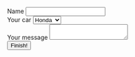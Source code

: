 ﻿<form action="https://www.enformed.io/j6iknxot" method="POST" >


<!-- Form groups for your form's fields -->

<div class="form-group">
  <label>Name</label>
  <input name="first_name" type="text" class="form-control"/>
</div>
<input type="hidden" name="*redirect" value="https://www.yoursite.com" />
  
<div class="form-group">
<label>Your car</label>
<select name="car" class="form-control"/>
  <option value="Honda" class="form-control"/>Honda</option>
  <option value="Subaru" class="form-control"/>Subaru</option>
  <option value="Toyota" class="form-control"/>Toyota</option>
</select>
</div>

<div class="form-group">
  <label>Your message</label>
  <textarea name="message" type="text" class="form-control"/></textarea>
</div>
<!-- or with an input -->
<input type="submit" class="btn btn-default" value="Finish!" />           